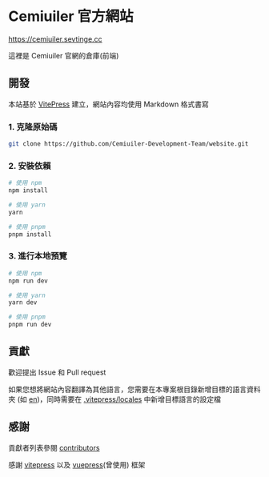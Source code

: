 ﻿# Cemiuiler 官方網站

https://cemiuiler.sevtinge.cc

這裡是 Cemiuiler 官網的倉庫(前端)

## 開發

本站基於 [VitePress](https://vitepress.dev) 建立，網站內容均使用 Markdown 格式書寫

### 1. 克隆原始碼

```bash
git clone https://github.com/Cemiuiler-Development-Team/website.git
```

### 2. 安裝依賴

```bash
# 使用 npm
npm install

# 使用 yarn
yarn

# 使用 pnpm
pnpm install
```

### 3. 進行本地預覽

```bash
# 使用 npm
npm run dev

# 使用 yarn
yarn dev

# 使用 pnpm
pnpm run dev
```

## 貢獻

歡迎提出 Issue 和 Pull request

如果您想將網站內容翻譯為其他語言，您需要在本專案根目錄新增目標的語言資料夾 (如 [en](/en))，同時需要在 [.vitepress/locales](/.vitepress/locales) 中新增目標語言的設定檔

## 感謝

貢獻者列表參閱 [contributors](https://github.com/Cemiuiler-Development-Team/website/graphs/contributors)

感謝 [vitepress](https://vitepress.dev) 以及 [vuepress](https://v2.vuepress.vuejs.org)(曾使用) 框架

